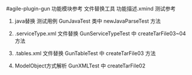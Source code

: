 #agile-plugin-gun
功能模块参考
文件替换工具 功能描述.xmind
测试参考 
1) java替换 测试用例
GunJavaTest 类中 newJavaParseTest 方法 

2) .serviceType.xml 文件替换
GunServiceTypeTest 中 createTarFile03~04 方法

3) .tables.xml 文件替换
GunTableTest 中 createTarFile03 方法

4) ModelObject方式解析
GunXMLTest 中 createTarFile02